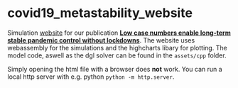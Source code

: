 # covid19_metastability_website
Simulation [website](https://covid19-metastability.ds.mpg.de/) for our publication [**Low case numbers enable long-term stable pandemic control without lockdowns**](https://doi.org/10.1126/sciadv.abg2243).
The website uses webassembly for the simulations and the highcharts libary for plotting.
The model code, aswell as the dgl solver can be found in the `assets/cpp` folder.



Simply opening the html file with a browser does **not** work. You can run a local http server with e.g. python `python -m http.server`.
